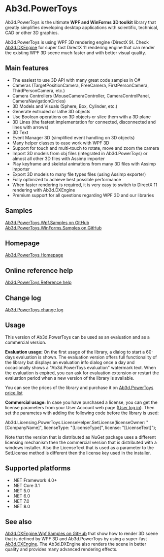 # Ab3d.PowerToys

Ab3d.PowerToys is the ultimate **WPF and WinForms 3D toolkit** library that greatly simplifies developing desktop applications with scientific, technical, CAD or other 3D graphics.

Ab3d.PowerToys is using WPF 3D rendering engine (DirectX 9). Check [Ab3d.DXEngine](https://www.ab4d.com/DXEngine.aspx) for super fast DirectX 11 rendering engine that can render the existing WPF 3D scene much faster and with better visual quality.

## Main features
- The easiest to use 3D API with many great code samples in C#
- Cameras (TargetPositionCamera, FreeCamera, FirstPersonCamera, ThirdPersonCamera, etc.)
- Camera Controllers (MouseCameraController, CameraControlPanel, CameraNavigationCircles)
- 3D Models and Visuals (Sphere, Box, Cylinder, etc.)
- Generate extruded or lathe 3D objects
- Use Boolean operations on 3D objects or slice them with a 3D plane
- 3D Lines (the fastest implementation for connected, disconnected and lines with arrows)
- 3D Text
- Event Manager 3D (simplified event handling on 3D objects)
- Many helper classes to ease work with WPF 3D
- Support for touch and multi-touch to rotate, move and zoom the camera
- Import 3D models from obj files (integrated in Ab3d.PowerToys) or almost all other 3D files with Assimp importer
- Play keyframe and skeletal animations from many 3D files with Assimp importer
- Export 3D models to many file types files (using Assimp exporter)
- Fully optimized to achieve best possible performance
- When faster rendering is required, it is very easy to switch to DirectX 11 rendering with Ab3d.DXEngine
- Premium support for all questions regarding WPF 3D and our libraries

## Samples
[Ab3d.PowerToys.Wpf.Samples on GitHub](https://github.com/ab4d/Ab3d.PowerToys.Wpf.Samples)
[Ab3d.PowerToys.WinForms.Samples on GitHub](https://github.com/ab4d/Ab3d.PowerToys.WinForms.Samples)

## Homepage
[Ab3d.PowerToys Homepage](https://www.ab4d.com/PowerToys.aspx)

## Online reference help
[Ab3d.PowerToys Reference help](https://www.ab4d.com/help/PowerToys/html/R_Project_Ab3d_PowerToys.htm)

## Change log
[Ab3d.PowerToys change log](https://www.ab4d.com/PowerToys-history.aspx)

## Usage
This version of Ab3d.PowerToys can be used as an evaluation and as a commercial version.

**Evaluation usage:**
On the first usage of the library, a dialog to start a 60-days evaluation is shown.
The evaluation version offers full functionality of the library but displays an evaluation
info dialog once a day and occasionally shows a "Ab3d.PowerToys evaluation" watermark text.
When the evaluation is expired, you can ask for evaluation extension or restart 
the evaluation period when a new version of the library is available.

You can see the prices of the library and purchase it on 
[Ab3d.PowerToys price list](https://www.ab4d.com/Purchase.aspx#PowerToys)

**Commercial usage:**
In case you have purchased a license, you can get the license parameters
from your User Account web page ([User log in](https://www.ab4d.com/UserLogIn.aspx)).
Then set the parametes with adding the following code before the library is used:

Ab3d.Licensing.PowerToys.LicenseHelper.SetLicense(licenseOwner: "[CompanyName]", 
                                                  licenseType: "[LicenseType]", 
                                                  license: "[LicenseText]");

Note that the version that is distributed as NuGet package uses a different licensing
mechanism then the commercial version that is distributed with a windows installer. 
Also the LicenseText that is used as a parameter to the SetLicense method is different 
then the license key used in the installer.

## Supported platforms
- .NET Framework 4.0+
- .NET Core 3.1
- .NET 5.0
- .NET 6.0
- .NET 7.0
- .NET 8.0


## See also
[Ab3d.DXEngine.Wpf.Samples on GitHub](https://github.com/ab4d/Ab3d.DXEngine.Wpf.Samples) that show how to render 3D scene that is defined by WPF 3D and Ab3d.PowerToys by using a super-fast [Ab3d.DXEngine](https://www.ab4d.com/DXEngine.aspx). The Ab3d.DXEngine also renders the scene in better quality and provides many advanced rendering effects.
